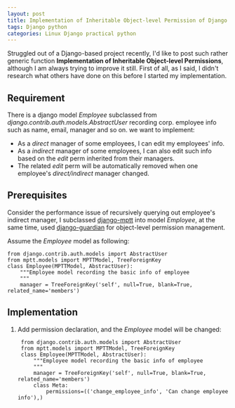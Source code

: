 ```yaml
---
layout: post
title: Implementation of Inheritable Object-level Permission of Django
tags: Django python
categories: Linux Django practical python
---
```


Struggled out of a Django-based project recently, I'd like to post such rather generic function **Implementation of Inheritable Object-level Permissions**, although I am always trying to improve it still. First of all, as I said, I didn't research what others have done on this before I started my implementation.

Requirement
------------

There is a django model *Employee* subclassed from *django.contrib.auth.models.AbstractUser* recording corp. employee info such as name, email, manager and so on. we want to implement:

* As a *direct* manager of some employees, I can edit my employees' info.
* As a *indirect* manager of some employees, I can also edit such info based on the *edit* perm inherited from their managers.
* The related *edit* perm will be automatically removed when one employee's *direct/indirect* manager changed.

Prerequisites
-------------

Consider the performance issue of recursively querying out employee's indirect manager, I subclassed [django-mptt](https://github.com/django-mptt/django-mptt) into model *Employee*, at the same time, used [django-guardian](https://github.com/lukaszb/django-guardian) for object-level permission management.

Assume the *Employee* model as following:

    from django.contrib.auth.models import AbstractUser
    from mptt.models import MPTTModel, TreeForeignKey
    class Employee(MPTTModel, AbstractUser):
        """Employee model recording the basic info of employee
        """
        manager = TreeForeignKey('self', null=True, blank=True, related_name='members')

Implementation
--------------

1. Add permission declaration, and the *Employee* model will be changed:

        from django.contrib.auth.models import AbstractUser
        from mptt.models import MPTTModel, TreeForeignKey
        class Employee(MPTTModel, AbstractUser):
            """Employee model recording the basic info of employee
            """
            manager = TreeForeignKey('self', null=True, blank=True, related_name='members')
            class Meta:
                permissions=(('change_employee_info', 'Can change employee info'),)
